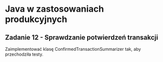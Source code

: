 # Java w zastosowaniach produkcyjnych

## Zadanie 12 - Sprawdzanie potwierdzeń transakcji

Zaimplementować klasę ConfirmedTransactionSummarizer tak, aby przechodziła testy.
